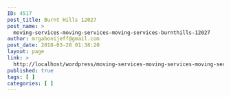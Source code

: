 ```yaml
---
ID: 4517
post_title: Burnt Hills 12027
post_name: >
  moving-services-moving-services-moving-services-burnthills-12027
author: mrgabonijeff@gmail.com
post_date: 2018-03-28 01:38:20
layout: page
link: >
  http://localhost/wordpress/moving-services-moving-services-moving-services-burnthills-12027/
published: true
tags: [ ]
categories: [ ]
---
```

